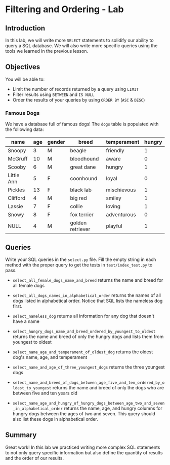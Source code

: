 
# Filtering and Ordering - Lab

## Introduction
In this lab, we will write more `SELECT` statements to solidify our ability to query a SQL database.  We will also write more specific queries using the tools we learned in the previous lesson.

## Objectives
You will be able to:
* Limit the number of records returned by a query using `LIMIT`
* Filter results using `BETWEEN` and `IS NULL`
* Order the results of your queries by using `ORDER BY` (`ASC` & `DESC`)

### Famous Dogs

We have a database full of famous dogs!  The `dogs` table is populated with the following data:

|name      |age    |gender |breed           |temperament|hungry |
|----------|-------|-------|----------------|-----------|-------|
|Snoopy    |3      |M      |beagle          |friendly   |1      |
|McGruff   |10     |M      |bloodhound      |aware      |0      |
|Scooby    |6      |M      |great dane      |hungry     |1      |
|Little Ann|5      |F      |coonhound       |loyal      |0      |
|Pickles   |13     |F      |black lab       |mischievous|1      |
|Clifford  |4      |M      |big red         |smiley     |1      |
|Lassie    |7      |F      |collie          |loving     |1      |
|Snowy     |8      |F      |fox terrier     |adventurous|0      |
|NULL      |4      |M      |golden retriever|playful    |1      |

## Queries

Write your SQL queries in the `select.py` file.  Fill the empty string in each method with the proper query to get the tests in `test/index_test.py` to pass.

* `select_all_female_dogs_name_and_breed` returns the name and breed for all female dogs

* `select_all_dogs_names_in_alphabetical_order` returns the names of all dogs listed in alphabetical order.  Notice that SQL lists the nameless dog first.

* `select_nameless_dog` returns all information for any dog that doesn't have a name

* `select_hungry_dogs_name_and_breed_ordered_by_youngest_to_oldest` returns the name and breed of only the hungry dogs and lists them from youngest to oldest

* `select_name_age_and_temperament_of_oldest_dog` returns the oldest dog's name, age, and temperament

* `select_name_and_age_of_three_youngest_dogs` returns the three youngest dogs

* `select_name_and_breed_of_dogs_between_age_five_and_ten_ordered_by_oldest_to_youngest` returns the name and breed of only the dogs who are between five and ten years old

* `select_name_age_and_hungry_of_hungry_dogs_between_age_two_and_seven_in_alphabetical_order` returns the name, age, and hungry columns for hungry dogs between the ages of two and seven.  This query should also list these dogs in alphabetical order.

## Summary

Great work! In this lab we practiced writing more complex SQL statements to not only query specific information but also define the quantity of results and the order of our results. 
